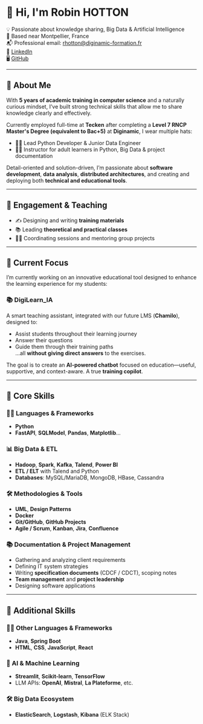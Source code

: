 # 👋 Hi, I'm Robin HOTTON

💡 Passionate about knowledge sharing, Big Data & Artificial Intelligence  
📍 Based near Montpellier, France  
📬 Professional email: rhotton@diginamic-formation.fr  
🔗 [LinkedIn](https://www.linkedin.com/in/robin-hotton/)  
🖥️ [GitHub](https://github.com/robinhotton)  

---

## 🚀 About Me

With **5 years of academic training in computer science** and a naturally curious mindset, I’ve built strong technical skills that allow me to share knowledge clearly and effectively.

Currently employed full-time at **Tecken** after completing a **Level 7 RNCP Master's Degree (equivalent to Bac+5)** at **Diginamic**, I wear multiple hats:
- 👨‍💻 Lead Python Developer & Junior Data Engineer  
- 👨‍🏫 Instructor for adult learners in Python, Big Data & project documentation

Detail-oriented and solution-driven, I’m passionate about **software development**, **data analysis**, **distributed architectures**, and creating and deploying both **technical and educational tools**.

---

## 👥 Engagement & Teaching

- ✍️ Designing and writing **training materials**  
- 📚 Leading **theoretical and practical classes**  
- 🧑‍💼 Coordinating sessions and mentoring group projects  


---

## 🎯 Current Focus

I’m currently working on an innovative educational tool designed to enhance the learning experience for my students:

### 📚 DigiLearn_IA
A smart teaching assistant, integrated with our future LMS (**Chamilo**), designed to:
- Assist students throughout their learning journey  
- Answer their questions  
- Guide them through their training paths  
...all **without giving direct answers** to the exercises.

The goal is to create an **AI-powered chatbot** focused on education—useful, supportive, and context-aware. A true **training copilot**.

---

## 🧠 Core Skills

### 👨‍💻 Languages & Frameworks
- **Python**
- **FastAPI**, **SQLModel**, **Pandas**, **Matplotlib**...

### 📊 Big Data & ETL
- **Hadoop**, **Spark**, **Kafka**, **Talend**, **Power BI**
- **ETL / ELT** with Talend and Python
- **Databases**: MySQL/MariaDB, MongoDB, HBase, Cassandra

### 🛠️ Methodologies & Tools
- **UML**, **Design Patterns**
- **Docker**
- **Git/GitHub**, **GitHub Projects**
- **Agile / Scrum**, **Kanban**, **Jira**, **Confluence**

### 📚 Documentation & Project Management
- Gathering and analyzing client requirements  
- Defining IT system strategies  
- Writing **specification documents** (CDCF / CDCT), scoping notes  
- **Team management** and **project leadership**  
- Designing software applications  

---

## 🧩 Additional Skills

### 👨‍💻 Other Languages & Frameworks
- **Java**, **Spring Boot**
- **HTML**, **CSS**, **JavaScript**, **React**

### 🤖 AI & Machine Learning
- **Streamlit**, **Scikit-learn**, **TensorFlow**
- LLM APIs: **OpenAI**, **Mistral**, **La Plateforme**, etc.

### 🛠️ Big Data Ecosystem
- **ElasticSearch**, **Logstash**, **Kibana** (ELK Stack)
